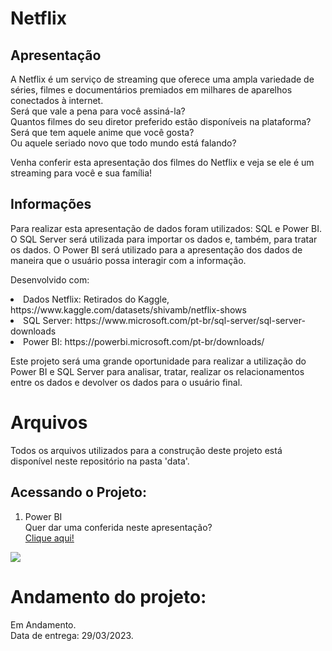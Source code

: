 # Netflix
## Apresentação
A Netflix é um serviço de streaming que oferece uma ampla variedade de séries, filmes e documentários premiados em milhares de aparelhos conectados à internet.<br>
Será que vale a pena para você assiná-la?<br>
Quantos filmes do seu diretor preferido estão disponíveis na plataforma?<br>
Será que tem aquele anime que você gosta?<br>
Ou aquele seriado novo que todo mundo está falando?<br>

Venha conferir esta apresentação dos filmes do Netflix e veja se ele é um streaming para você e sua família!<br>

## Informações
Para realizar esta apresentação de dados foram utilizados: SQL e Power BI.<br>
O SQL Server será utilizada para importar os dados e, também, para tratar os dados. O Power BI será utilizado para a apresentação dos dados de maneira que o usuário possa interagir com a informação.<br>

Desenvolvido com:<br>
<li>Dados Netflix: Retirados do Kaggle, https://www.kaggle.com/datasets/shivamb/netflix-shows</li>
<li>SQL Server: https://www.microsoft.com/pt-br/sql-server/sql-server-downloads</li>
<li>Power BI: https://powerbi.microsoft.com/pt-br/downloads/</li>

Este projeto será uma grande oportunidade para realizar a utilização do Power BI e SQL Server para analisar, tratar, realizar os relacionamentos entre os dados e devolver os dados para o usuário final. <br>


# Arquivos
Todos os arquivos utilizados para a construção deste projeto está disponível neste repositório na pasta 'data'.<br>


## Acessando o Projeto:

1) Power BI<br>
Quer dar uma conferida neste apresentação?<br>
<a class="nav-link" href="https://github.com/liliansom/GOAT/blob/main/GOAT_PBI.pbix" target="_blank">Clique aqui!</a><br>


<img src="img/.png">


# Andamento do projeto:
Em Andamento.<br>
Data de entrega: 29/03/2023.<br>